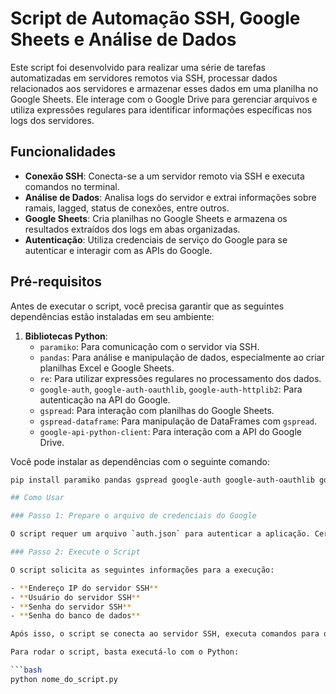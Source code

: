 # Script de Automação SSH, Google Sheets e Análise de Dados

Este script foi desenvolvido para realizar uma série de tarefas automatizadas em servidores remotos via SSH, processar dados relacionados aos servidores e armazenar esses dados em uma planilha no Google Sheets. Ele interage com o Google Drive para gerenciar arquivos e utiliza expressões regulares para identificar informações específicas nos logs dos servidores.

## Funcionalidades

- **Conexão SSH**: Conecta-se a um servidor remoto via SSH e executa comandos no terminal.
- **Análise de Dados**: Analisa logs do servidor e extrai informações sobre ramais, lagged, status de conexões, entre outros.
- **Google Sheets**: Cria planilhas no Google Sheets e armazena os resultados extraídos dos logs em abas organizadas.
- **Autenticação**: Utiliza credenciais de serviço do Google para se autenticar e interagir com as APIs do Google.

## Pré-requisitos

Antes de executar o script, você precisa garantir que as seguintes dependências estão instaladas em seu ambiente:

1. **Bibliotecas Python**:
   - `paramiko`: Para comunicação com o servidor via SSH.
   - `pandas`: Para análise e manipulação de dados, especialmente ao criar planilhas Excel e Google Sheets.
   - `re`: Para utilizar expressões regulares no processamento dos dados.
   - `google-auth`, `google-auth-oauthlib`, `google-auth-httplib2`: Para autenticação na API do Google.
   - `gspread`: Para interação com planilhas do Google Sheets.
   - `gspread-dataframe`: Para manipulação de DataFrames com `gspread`.
   - `google-api-python-client`: Para interação com a API do Google Drive.

Você pode instalar as dependências com o seguinte comando:

```bash
pip install paramiko pandas gspread google-auth google-auth-oauthlib google-auth-httplib2 google-api-python-client gspread-dataframe

## Como Usar

### Passo 1: Prepare o arquivo de credenciais do Google

O script requer um arquivo `auth.json` para autenticar a aplicação. Certifique-se de ter o arquivo de credenciais do Google e coloque-o no mesmo diretório do script.

### Passo 2: Execute o Script

O script solicita as seguintes informações para a execução:

- **Endereço IP do servidor SSH**
- **Usuário do servidor SSH**
- **Senha do servidor SSH**
- **Senha do banco de dados**

Após isso, o script se conecta ao servidor SSH, executa comandos para obter informações e armazena os resultados em planilhas do Google Sheets.

Para rodar o script, basta executá-lo com o Python:

```bash
python nome_do_script.py

